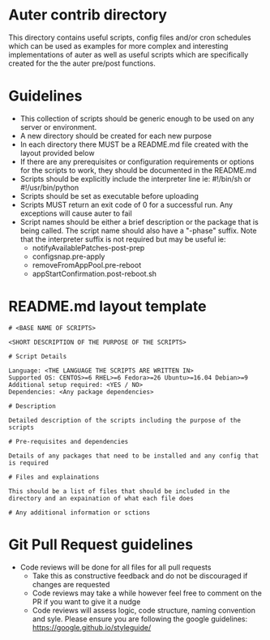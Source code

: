 # Auter contrib directory

This directory contains useful scripts, config files and/or cron schedules which can be used as examples for more complex and interesting implementations of auter as well as useful scripts which are specifically created for the the auter pre/post functions.

# Guidelines
- This collection of scripts should be generic enough to be used on any server or environment.
- A new directory should be created for each new purpose
- In each directory there MUST be a README.md file created with the layout provided below
- If there are any prerequisites or configuration requirements or options for the scripts to work, they should be documented in the README.md
- Scripts should be explicitly include the interpreter line ie: #!/bin/sh or #!/usr/bin/python
- Scripts should be set as executable before uploading
- Scripts MUST return an exit code of 0 for a successful run. Any exceptions will cause auter to fail
- Script names should be either a brief description or the package that is being called. The script name should also have a "-phase" suffix. Note that the interpreter suffix is not required but may be useful ie:
  - notifyAvailablePatches-post-prep
  - configsnap.pre-apply
  - removeFromAppPool.pre-reboot
  - appStartConfirmation.post-reboot.sh


# README.md layout template
```
# <BASE NAME OF SCRIPTS>

<SHORT DESCRIPTION OF THE PURPOSE OF THE SCRIPTS>

# Script Details

Language: <THE LANGUAGE THE SCRIPTS ARE WRITTEN IN>
Supported OS: CENTOS>=6 RHEL>=6 Fedora>=26 Ubuntu>=16.04 Debian>=9
Additional setup required: <YES / NO>
Dependencies: <Any package dependencies>

# Description

Detailed description of the scripts including the purpose of the scripts 

# Pre-requisites and dependencies

Details of any packages that need to be installed and any config that is required 

# Files and explainations

This should be a list of files that should be included in the directory and an expaination of what each file does

# Any additional information or sctions
```

# Git Pull Request guidelines

- Code reviews will be done for all files for all pull requests
  - Take this as constructive feedback and do not be discouraged if changes are requested
  - Code reviews may take a while however feel free to comment on the PR if you want to give it a nudge
  - Code reviews will assess logic, code structure, naming convention and syle. Please ensure you are following the google guidelines: https://google.github.io/styleguide/


